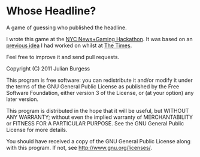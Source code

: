 Whose Headline?
===============

A game of guessing who published the headline.

I wrote this game at the [NYC News+Gaming Hackathon](http://hackshackers.com/blog/2011/04/24/headline-guessing-site-wins-newsgaming-hackathon-in-nyc/). It was based on an [previous idea](https://github.com/aubergene/Headliner) I had worked on whilst at [The Times](http://www.thetimes.co.uk).

Feel free to improve it and send pull requests.


Copyright (C) 2011 Julian Burgess

This program is free software: you can redistribute it and/or modify
it under the terms of the GNU General Public License as published by
the Free Software Foundation, either version 3 of the License, or
(at your option) any later version.

This program is distributed in the hope that it will be useful,
but WITHOUT ANY WARRANTY; without even the implied warranty of
MERCHANTABILITY or FITNESS FOR A PARTICULAR PURPOSE.  See the
GNU General Public License for more details.

You should have received a copy of the GNU General Public License
along with this program.  If not, see <http://www.gnu.org/licenses/>.